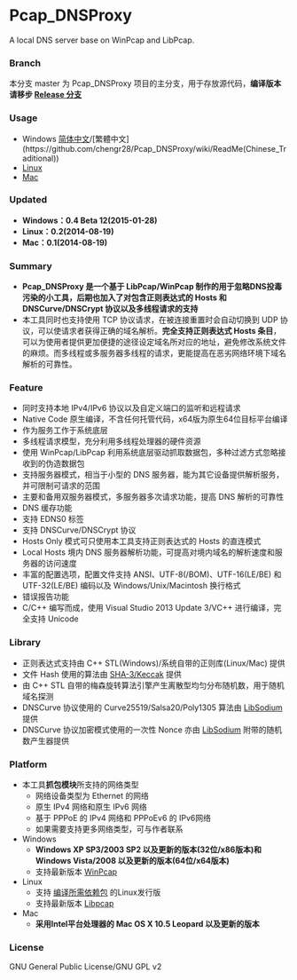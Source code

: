 ﻿Pcap_DNSProxy
=====
A local DNS server base on WinPcap and LibPcap. 

### Branch
本分支 master 为 Pcap_DNSProxy 项目的主分支，用于存放源代码，**编译版本请移步 [Release 分支](https://github.com/chengr28/Pcap_DNSProxy/tree/Release)**

### Usage
* Windows [简体中文](https://github.com/chengr28/Pcap_DNSProxy/wiki/ReadMe(Chinese_Simplified))/[繁體中文](https://github.com/chengr28/Pcap_DNSProxy/wiki/ReadMe(Chinese_Traditional))
* [Linux](https://github.com/chengr28/Pcap_DNSProxy/wiki/ReadMe_Linux)
* [Mac](https://github.com/chengr28/Pcap_DNSProxy/wiki/ReadMe_Mac)

### Updated
* **Windows：0.4 Beta 12(2015-01-28)**
* **Linux：0.2(2014-08-19)**
* **Mac：0.1(2014-08-19)**

### Summary
* **Pcap_DNSProxy 是一个基于 LibPcap/WinPcap 制作的用于忽略DNS投毒污染的小工具，后期也加入了对包含正则表达式的 Hosts 和 DNSCurve/DNSCrypt 协议以及多线程请求的支持**<br />
* 本工具同时也支持使用 TCP 协议请求，在被连接重置时会自动切换到 UDP 协议，可以使请求者获得正确的域名解析。**完全支持正则表达式 Hosts 条目**，可以为使用者提供更加便捷的途径设定域名所对应的地址，避免修改系统文件的麻烦。而多线程或多服务器多线程的请求，更能提高在恶劣网络环境下域名解析的可靠性。

### Feature
* 同时支持本地 IPv4/IPv6 协议以及自定义端口的监听和远程请求
* Native Code 原生编译，不含任何托管代码，x64版为原生64位目标平台编译
* 作为服务工作于系统底层
* 多线程请求模型，充分利用多线程处理器的硬件资源
* 使用 WinPcap/LibPcap 利用系统底层驱动抓取数据包，多种过滤方式忽略接收到的伪造数据包
* 支持服务器模式，相当于小型的 DNS 服务器，能为其它设备提供解析服务，并可限制可请求的范围
* 主要和备用双服务器模式，多服务器多次请求功能，提高 DNS 解析的可靠性
* DNS 缓存功能
* 支持 EDNS0 标签
* 支持 DNSCurve/DNSCrypt 协议
* Hosts Only 模式可只使用本工具支持正则表达式的 Hosts 的直连模式
* Local Hosts 境内 DNS 服务器解析功能，可提高对境内域名的解析速度和服务器的访问速度
* 丰富的配置选项，配置文件支持 ANSI、UTF-8(/BOM)、UTF-16(LE/BE) 和 UTF-32(LE/BE) 编码以及 Windows/Unix/Macintosh 换行格式
* 错误报告功能
* C/C++ 编写而成，使用 Visual Studio 2013 Update 3/VC++ 进行编译，完全支持 Unicode

### Library
* 正则表达式支持由 C++ STL(Windows)/系统自带的正则库(Linux/Mac) 提供
* 文件 Hash 使用的算法由 [SHA-3/Keccak](http://keccak.noekeon.org) 提供
* 由 C++ STL 自带的梅森旋转算法引擎产生离散型均匀分布随机数，用于随机域名探测
* DNSCurve 协议使用的 Curve25519/Salsa20/Poly1305 算法由 [LibSodium](https://github.com/jedisct1/libsodium) 提供
* DNSCurve 协议加密模式使用的一次性 Nonce 亦由 [LibSodium](https://github.com/jedisct1/libsodium) 附带的随机数产生器提供

### Platform
* 本工具**抓包模块**所支持的网络类型
  * 网络设备类型为 Ethernet 的网络
  * 原生 IPv4 网络和原生 IPv6 网络
  * 基于 PPPoE 的 IPv4 网络和 PPPoEv6 的 IPv6网络
  * 如果需要支持更多网络类型，可与作者联系
* Windows
    * **Windows XP SP3/2003 SP2 以及更新的版本(32位/x86版本)和 Windows Vista/2008 以及更新的版本(64位/x64版本)**
    * 支持最新版本 [WinPcap](http://www.winpcap.org/install/default.htm)
* Linux
    * 支持 [编译所需依赖包](https://github.com/chengr28/Pcap_DNSProxy/wiki/ReadMe_Linux) 的Linux发行版
    * 支持最新版本 [Libpcap](http://www.tcpdump.org)
* Mac
    * **采用Intel平台处理器的 Mac OS X 10.5 Leopard 以及更新的版本**

### License
GNU General Public License/GNU GPL v2
